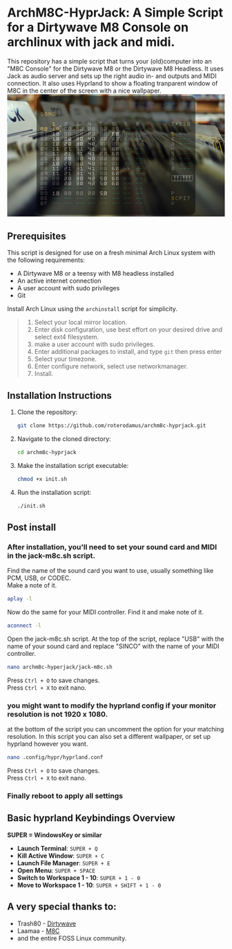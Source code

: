 # ArchM8C-HyprJack: A Simple Script for a Dirtywave M8 Console on archlinux with jack and midi.
This repository has a simple script that turns your (old)computer into an "M8C Console" for the Dirtywave M8 or the Dirtywave M8 Headless. 
It uses Jack as audio server and sets up the right audio in- and outputs and MIDI connection. It also uses Hyprland to show a floating tranparent window of M8C in the center of the screen with a nice wallpaper.
![Screenshot](.Screenshot.png)

## Prerequisites

This script is designed for use on a fresh minimal Arch Linux system with the following requirements:

- A Dirtywave M8 or a teensy with M8 headless installed
- An active internet connection
- A user account with sudo privileges
- Git

Install Arch Linux using the `archinstall` script for simplicity.

>1. Select your local mirror location.
>2. Enter disk configuration, use best effort on your desired drive and select ext4 filesystem.
>3. make a user account with sudo privileges.
>4. Enter additional packages to install, and type `git` then press enter
>5. Select your timezone.
>6. Enter configure network, select use networkmanager.
>7. Install.


## Installation Instructions


1. Clone the repository:
   ```bash
   git clone https://github.com/roterodamus/archm8c-hyprjack.git
   ```

2. Navigate to the cloned directory:
   ```bash
   cd archm8c-hyprjack
   ```

3. Make the installation script executable:
   ```bash
   chmod +x init.sh
   ```

4. Run the installation script:
   ```bash
   ./init.sh
   ```
## Post install

### After installation, you'll need to set your sound card and MIDI in the jack-m8c.sh script. 

Find the name of the sound card you want to use, usually something like PCM, USB, or CODEC.  
Make a note of it. 
 ```bash
aplay -l
 ```
 Now do the same for your MIDI controller. Find it and make note of it.
 ```bash
aconnect -l
 ``` 
 Open the jack-m8c.sh script.
 At the top of the script, replace "USB" with the name of your sound card and replace "SINCO" with the name of your MIDI controller. 
 ```bash
nano archm8c-hyperjack/jack-m8c.sh  
 ```
 

Press `Ctrl + O` to save changes.  
Press `Ctrl + X` to exit nano.

### you might want to modify the hyprland config if your monitor resolution is not 1920 x 1080.
at the bottom of the script you can uncomment the option for your matching resolution.
In this script you can also set a different wallpaper, or set up hyprland however you want.

 ```bash
nano .config/hypr/hyprland.conf
 ```
Press `Ctrl + O` to save changes.  
Press `Ctrl + X` to exit nano.

### Finally reboot to apply all settings

## Basic hyprland Keybindings Overview

**SUPER = WindowsKey or similar**

- **Launch Terminal**: `SUPER + Q` 
- **Kill Active Window**: `SUPER + C`
- **Launch File Manager**: `SUPER + E`
- **Open Menu**: `SUPER + SPACE`
- **Switch to Workspace 1 - 10**: `SUPER + 1 - 0`
- **Move to Workspace 1 - 10**: `SUPER + SHIFT + 1 - 0`

## A very special thanks to:

- Trash80 - [Dirtywave](https://dirtywave.com/)
- Laamaa  - [M8C](https://github.com/laamaa/m8c)
- and the entire FOSS Linux community.
